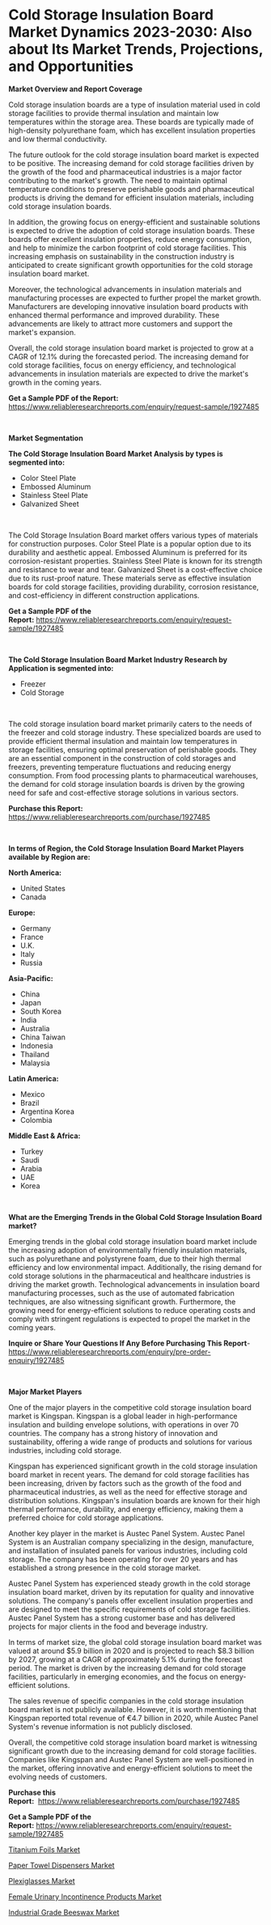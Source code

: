 <p><h1>Cold Storage Insulation Board Market Dynamics 2023-2030: Also about Its Market Trends, Projections, and Opportunities</h1></p><p><strong>Market Overview and Report Coverage</strong></p>
<p><p>Cold storage insulation boards are a type of insulation material used in cold storage facilities to provide thermal insulation and maintain low temperatures within the storage area. These boards are typically made of high-density polyurethane foam, which has excellent insulation properties and low thermal conductivity.</p><p>The future outlook for the cold storage insulation board market is expected to be positive. The increasing demand for cold storage facilities driven by the growth of the food and pharmaceutical industries is a major factor contributing to the market's growth. The need to maintain optimal temperature conditions to preserve perishable goods and pharmaceutical products is driving the demand for efficient insulation materials, including cold storage insulation boards.</p><p>In addition, the growing focus on energy-efficient and sustainable solutions is expected to drive the adoption of cold storage insulation boards. These boards offer excellent insulation properties, reduce energy consumption, and help to minimize the carbon footprint of cold storage facilities. This increasing emphasis on sustainability in the construction industry is anticipated to create significant growth opportunities for the cold storage insulation board market.</p><p>Moreover, the technological advancements in insulation materials and manufacturing processes are expected to further propel the market growth. Manufacturers are developing innovative insulation board products with enhanced thermal performance and improved durability. These advancements are likely to attract more customers and support the market's expansion.</p><p>Overall, the cold storage insulation board market is projected to grow at a CAGR of 12.1% during the forecasted period. The increasing demand for cold storage facilities, focus on energy efficiency, and technological advancements in insulation materials are expected to drive the market's growth in the coming years.</p></p>
<p><strong>Get a Sample PDF of the Report:</strong> <a href="https://www.reliableresearchreports.com/enquiry/request-sample/1927485">https://www.reliableresearchreports.com/enquiry/request-sample/1927485</a></p>
<p>&nbsp;</p>
<p><strong>Market Segmentation</strong></p>
<p><strong>The Cold Storage Insulation Board Market Analysis by types is segmented into:</strong></p>
<p><ul><li>Color Steel Plate</li><li>Embossed Aluminum</li><li>Stainless Steel Plate</li><li>Galvanized Sheet</li></ul></p>
<p>&nbsp;</p>
<p><p>The Cold Storage Insulation Board market offers various types of materials for construction purposes. Color Steel Plate is a popular option due to its durability and aesthetic appeal. Embossed Aluminum is preferred for its corrosion-resistant properties. Stainless Steel Plate is known for its strength and resistance to wear and tear. Galvanized Sheet is a cost-effective choice due to its rust-proof nature. These materials serve as effective insulation boards for cold storage facilities, providing durability, corrosion resistance, and cost-efficiency in different construction applications.</p></p>
<p><strong>Get a Sample PDF of the Report:</strong>&nbsp;<a href="https://www.reliableresearchreports.com/enquiry/request-sample/1927485">https://www.reliableresearchreports.com/enquiry/request-sample/1927485</a></p>
<p>&nbsp;</p>
<p><strong>The Cold Storage Insulation Board Market Industry Research by Application is segmented into:</strong></p>
<p><ul><li>Freezer</li><li>Cold Storage</li></ul></p>
<p>&nbsp;</p>
<p><p>The cold storage insulation board market primarily caters to the needs of the freezer and cold storage industry. These specialized boards are used to provide efficient thermal insulation and maintain low temperatures in storage facilities, ensuring optimal preservation of perishable goods. They are an essential component in the construction of cold storages and freezers, preventing temperature fluctuations and reducing energy consumption. From food processing plants to pharmaceutical warehouses, the demand for cold storage insulation boards is driven by the growing need for safe and cost-effective storage solutions in various sectors.</p></p>
<p><strong>Purchase this Report:</strong>&nbsp; <a href="https://www.reliableresearchreports.com/purchase/1927485">https://www.reliableresearchreports.com/purchase/1927485</a></p>
<p>&nbsp;</p>
<p><strong>In terms of Region, the Cold Storage Insulation Board Market Players available by Region are:</strong></p>
<p>
    <p> <strong> North America: </strong>
        <ul>
            <li>United States</li>
            <li>Canada</li>
        </ul>
        </p> 
    <p> <strong> Europe: </strong>
        <ul>
            <li>Germany</li>
            <li>France</li>
            <li>U.K.</li>
            <li>Italy</li>
            <li>Russia</li>
        </ul>
        </p> 
    <p> <strong> Asia-Pacific: </strong>
        <ul>
            <li>China</li>
            <li>Japan</li>
            <li>South Korea</li>
            <li>India</li>
            <li>Australia</li>
            <li>China Taiwan</li>
            <li>Indonesia</li>
            <li>Thailand</li>
            <li>Malaysia</li>
        </ul>
        </p> 
    <p> <strong> Latin America: </strong>
        <ul>
            <li>Mexico</li>
            <li>Brazil</li>
            <li>Argentina Korea</li>
            <li>Colombia</li>
        </ul>
        </p> 
    <p> <strong> Middle East & Africa: </strong>
        <ul>
            <li>Turkey</li>
            <li>Saudi</li>
            <li>Arabia</li>
            <li>UAE</li>
            <li>Korea</li>
        </ul>
    </p>
    </p>
<p>&nbsp;</p>
<p><strong>What are the Emerging Trends in the Global Cold Storage Insulation Board market?</strong></p>
<p><p>Emerging trends in the global cold storage insulation board market include the increasing adoption of environmentally friendly insulation materials, such as polyurethane and polystyrene foam, due to their high thermal efficiency and low environmental impact. Additionally, the rising demand for cold storage solutions in the pharmaceutical and healthcare industries is driving the market growth. Technological advancements in insulation board manufacturing processes, such as the use of automated fabrication techniques, are also witnessing significant growth. Furthermore, the growing need for energy-efficient solutions to reduce operating costs and comply with stringent regulations is expected to propel the market in the coming years.</p></p>
<p><strong>Inquire or Share Your Questions If Any Before Purchasing This Report</strong>- <a href="https://www.reliableresearchreports.com/enquiry/pre-order-enquiry/1927485">https://www.reliableresearchreports.com/enquiry/pre-order-enquiry/1927485</a></p>
<p>&nbsp;</p>
<p><strong>Major Market Players</strong></p>
<p><p>One of the major players in the competitive cold storage insulation board market is Kingspan. Kingspan is a global leader in high-performance insulation and building envelope solutions, with operations in over 70 countries. The company has a strong history of innovation and sustainability, offering a wide range of products and solutions for various industries, including cold storage.</p><p>Kingspan has experienced significant growth in the cold storage insulation board market in recent years. The demand for cold storage facilities has been increasing, driven by factors such as the growth of the food and pharmaceutical industries, as well as the need for effective storage and distribution solutions. Kingspan's insulation boards are known for their high thermal performance, durability, and energy efficiency, making them a preferred choice for cold storage applications.</p><p>Another key player in the market is Austec Panel System. Austec Panel System is an Australian company specializing in the design, manufacture, and installation of insulated panels for various industries, including cold storage. The company has been operating for over 20 years and has established a strong presence in the cold storage market.</p><p>Austec Panel System has experienced steady growth in the cold storage insulation board market, driven by its reputation for quality and innovative solutions. The company's panels offer excellent insulation properties and are designed to meet the specific requirements of cold storage facilities. Austec Panel System has a strong customer base and has delivered projects for major clients in the food and beverage industry.</p><p>In terms of market size, the global cold storage insulation board market was valued at around $5.9 billion in 2020 and is projected to reach $8.3 billion by 2027, growing at a CAGR of approximately 5.1% during the forecast period. The market is driven by the increasing demand for cold storage facilities, particularly in emerging economies, and the focus on energy-efficient solutions.</p><p>The sales revenue of specific companies in the cold storage insulation board market is not publicly available. However, it is worth mentioning that Kingspan reported total revenue of €4.7 billion in 2020, while Austec Panel System's revenue information is not publicly disclosed.</p><p>Overall, the competitive cold storage insulation board market is witnessing significant growth due to the increasing demand for cold storage facilities. Companies like Kingspan and Austec Panel System are well-positioned in the market, offering innovative and energy-efficient solutions to meet the evolving needs of customers.</p></p>
<p><strong>Purchase this Report:</strong>&nbsp;&nbsp;<a href="https://www.reliableresearchreports.com/purchase/1927485">https://www.reliableresearchreports.com/purchase/1927485</a></p>
<p></p>
<p><strong>Get a Sample PDF of the Report:</strong>&nbsp;<a href="https://www.reliableresearchreports.com/enquiry/request-sample/1927485">https://www.reliableresearchreports.com/enquiry/request-sample/1927485</a></p>
<p><p><a href="https://medium.com/@angelageorge32/titanium-foils-market-insights-into-market-cagr-market-trends-and-growth-strategies-fc9c498c7db9">Titanium Foils Market</a></p><p><a href="https://github.com/GroverBarry/Market-Research-Report-List-2/blob/main/paper-towel-dispensers-market.md">Paper Towel Dispensers Market</a></p><p><a href="https://medium.com/@kennethjensen27/plexiglasses-market-research-report-its-history-and-forecast-2023-to-2030-462e8031d3d2">Plexiglasses Market</a></p><p><a href="https://github.com/NorbertYates/Market-Research-Report-List-2/blob/main/female-urinary-incontinence-products-market.md">Female Urinary Incontinence Products Market</a></p><p><a href="https://www.linkedin.com/pulse/decoding-industrial-grade-beeswax-market-deep-dive-latest-da7xc/">Industrial Grade Beeswax Market</a></p></p>